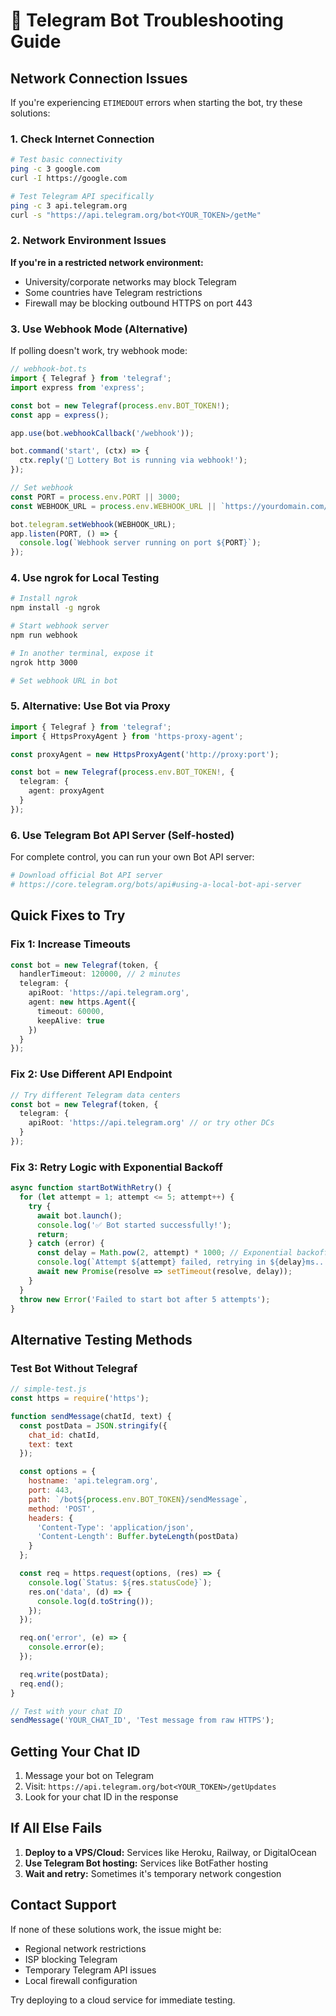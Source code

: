 # 🔧 Telegram Bot Troubleshooting Guide

## Network Connection Issues

If you're experiencing `ETIMEDOUT` errors when starting the bot, try these solutions:

### 1. Check Internet Connection
```bash
# Test basic connectivity
ping -c 3 google.com
curl -I https://google.com

# Test Telegram API specifically  
ping -c 3 api.telegram.org
curl -s "https://api.telegram.org/bot<YOUR_TOKEN>/getMe"
```

### 2. Network Environment Issues

**If you're in a restricted network environment:**
- University/corporate networks may block Telegram
- Some countries have Telegram restrictions
- Firewall may be blocking outbound HTTPS on port 443

### 3. Use Webhook Mode (Alternative)

If polling doesn't work, try webhook mode:

```typescript
// webhook-bot.ts
import { Telegraf } from 'telegraf';
import express from 'express';

const bot = new Telegraf(process.env.BOT_TOKEN!);
const app = express();

app.use(bot.webhookCallback('/webhook'));

bot.command('start', (ctx) => {
  ctx.reply('🎲 Lottery Bot is running via webhook!');
});

// Set webhook
const PORT = process.env.PORT || 3000;
const WEBHOOK_URL = process.env.WEBHOOK_URL || `https://yourdomain.com/webhook`;

bot.telegram.setWebhook(WEBHOOK_URL);
app.listen(PORT, () => {
  console.log(`Webhook server running on port ${PORT}`);
});
```

### 4. Use ngrok for Local Testing

```bash
# Install ngrok
npm install -g ngrok

# Start webhook server
npm run webhook

# In another terminal, expose it
ngrok http 3000

# Set webhook URL in bot
```

### 5. Alternative: Use Bot via Proxy

```typescript
import { Telegraf } from 'telegraf';
import { HttpsProxyAgent } from 'https-proxy-agent';

const proxyAgent = new HttpsProxyAgent('http://proxy:port');

const bot = new Telegraf(process.env.BOT_TOKEN!, {
  telegram: {
    agent: proxyAgent
  }
});
```

### 6. Use Telegram Bot API Server (Self-hosted)

For complete control, you can run your own Bot API server:

```bash
# Download official Bot API server
# https://core.telegram.org/bots/api#using-a-local-bot-api-server
```

## Quick Fixes to Try

### Fix 1: Increase Timeouts
```typescript
const bot = new Telegraf(token, {
  handlerTimeout: 120000, // 2 minutes
  telegram: {
    apiRoot: 'https://api.telegram.org',
    agent: new https.Agent({
      timeout: 60000,
      keepAlive: true
    })
  }
});
```

### Fix 2: Use Different API Endpoint
```typescript
// Try different Telegram data centers
const bot = new Telegraf(token, {
  telegram: {
    apiRoot: 'https://api.telegram.org' // or try other DCs
  }
});
```

### Fix 3: Retry Logic with Exponential Backoff
```typescript
async function startBotWithRetry() {
  for (let attempt = 1; attempt <= 5; attempt++) {
    try {
      await bot.launch();
      console.log('✅ Bot started successfully!');
      return;
    } catch (error) {
      const delay = Math.pow(2, attempt) * 1000; // Exponential backoff
      console.log(`Attempt ${attempt} failed, retrying in ${delay}ms...`);
      await new Promise(resolve => setTimeout(resolve, delay));
    }
  }
  throw new Error('Failed to start bot after 5 attempts');
}
```

## Alternative Testing Methods

### Test Bot Without Telegraf

```javascript
// simple-test.js
const https = require('https');

function sendMessage(chatId, text) {
  const postData = JSON.stringify({
    chat_id: chatId,
    text: text
  });

  const options = {
    hostname: 'api.telegram.org',
    port: 443,
    path: `/bot${process.env.BOT_TOKEN}/sendMessage`,
    method: 'POST',
    headers: {
      'Content-Type': 'application/json',
      'Content-Length': Buffer.byteLength(postData)
    }
  };

  const req = https.request(options, (res) => {
    console.log(`Status: ${res.statusCode}`);
    res.on('data', (d) => {
      console.log(d.toString());
    });
  });

  req.on('error', (e) => {
    console.error(e);
  });

  req.write(postData);
  req.end();
}

// Test with your chat ID
sendMessage('YOUR_CHAT_ID', 'Test message from raw HTTPS');
```

## Getting Your Chat ID

1. Message your bot on Telegram
2. Visit: `https://api.telegram.org/bot<YOUR_TOKEN>/getUpdates`
3. Look for your chat ID in the response

## If All Else Fails

1. **Deploy to a VPS/Cloud:** Services like Heroku, Railway, or DigitalOcean
2. **Use Telegram Bot hosting:** Services like BotFather hosting
3. **Wait and retry:** Sometimes it's temporary network congestion

## Contact Support

If none of these solutions work, the issue might be:
- Regional network restrictions
- ISP blocking Telegram
- Temporary Telegram API issues
- Local firewall configuration

Try deploying to a cloud service for immediate testing.